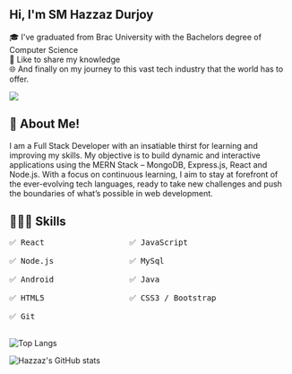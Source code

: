 ## Hi, I'm SM Hazzaz Durjoy

<p>
🎓 I've graduated from Brac University with the Bachelors degree of Computer Science </br>
🎤 Like to share my knowledge </br>
🌐 And finally on my journey to this vast tech industry that the world has to offer.
</p>

![](https://komarev.com/ghpvc/?username=sh-hdurjoy)

## 🚀 About Me!
<p>I am a Full Stack Developer with an insatiable thirst for learning and improving my skills. My objective is to build dynamic and interactive applications using the MERN Stack – MongoDB, Express.js, React and Node.js. With a focus on continuous learning, I aim to stay at forefront of the ever-evolving tech languages, ready to take new challenges and push the boundaries of what’s possible in web development.</p>

## 👨🏽‍💻 Skills
<pre>
✅ React                  ✅ JavaScript <br>
✅ Node.js                ✅ MySql <br>
✅ Android                ✅ Java <br>
✅ HTML5                  ✅ CSS3 / Bootstrap <br>
✅ Git <br>
</pre>

![Top Langs](https://github-readme-stats.vercel.app/api/top-langs/?username=sm-hdurjoy&layout=compact&theme=transparent)

![Hazzaz's GitHub stats](https://github-readme-stats.vercel.app/api?username=sm-hdurjoy&show_icons=true&theme=transparent)


